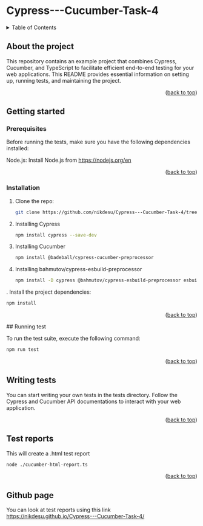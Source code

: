 # Cypress---Cucumber-Task-4

<a name="readme-top"></a>

<!-- TABLE OF CONTENTS -->
<details>
  <summary>Table of Contents</summary>
  <ol>
    <li>
      <a href="#about-the-project">About The Project</a>
    </li>
    <li>
      <a href="#getting-started">Getting Started</a>
      <ul>
        <li><a href="#prerequisites">Prerequisites</a></li>
        <li><a href="#installation">Installation</a></li>
      </ul>
    </li>
    <li><a href="#running-test">Running test</a></li>
    <li><a href="#writing-tests">Writing tests</a></li>
    <li><a href="#test-reports">Test reports</a></li>
    <li><a href="Github page">Github page</a></li>
  </ol>
</details>

<!-- ABOUT THE PROJECT -->

## About the project

This repository contains an example project that combines Cypress, Cucumber, and TypeScript to facilitate efficient end-to-end testing for your web applications. This README provides essential information on setting up, running tests, and maintaining the project.

<p align="right">(<a href="#readme-top">back to top</a>)</p>

<!-- GETTING STARTED -->

## Getting started

### Prerequisites

Before running the tests, make sure you have the following dependencies installed:

Node.js: Install Node.js from https://nodejs.org/en

<p align="right">(<a href="#readme-top">back to top</a>)</p>

### Installation

1. Clone the repo:
   ```bash
   git clone https://github.com/nikdesu/Cypress---Cucumber-Task-4/tree/cypress-cucumber-report
   ```
2. Installing Cypress
   ```bash
   npm install cypress --save-dev
   ```
3. Installing Cucumber
   ```bash
   npm install @badeball/cypress-cucumber-preprocessor
   ```
4. Installing bahmutov/cypress-esbuild-preprocessor
   ```bash
   npm install -D cypress @bahmutov/cypress-esbuild-preprocessor esbuild
   ```
. Install the project dependencies:
   ```bash
   npm install
   ```
   <p align="right">(<a href="#readme-top">back to top</a>)</p>
<!-- USAGE EXAMPLES -->
## Running test

To run the test suite, execute the following command:

```bash
npm run test
```

<p align="right">(<a href="#readme-top">back to top</a>)</p>

<!-- WRITING TESTS -->

## Writing tests

You can start writing your own tests in the tests directory. Follow the Cypress and Cucumber API documentations to interact with your web application.

<p align="right">(<a href="#readme-top">back to top</a>)</p>

<!-- TEST REPORTS -->

## Test reports

This will create a .html test report

```bash
node ./cucumber-html-report.ts
```

<p align="right">(<a href="#readme-top">back to top</a>)</p>

<!-- GITHUB PAGE -->

## Github page

You can look at test reports using this link https://nikdesu.github.io/Cypress---Cucumber-Task-4/